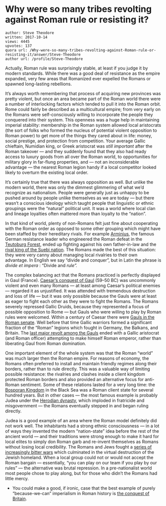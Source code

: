 # Why were so many tribes revolting against Roman rule or resisting it?

	author: Steve Theodore
	written: 2017-10-14
	views: 4445
	upvotes: 137
	quora url: /Why-were-so-many-tribes-revolting-against-Roman-rule-or-resisting-it/answer/Steve-Theodore
	author url: /profile/Steve-Theodore


Actually, Roman rule was surprisingly stable, at least if you judge it by modern standards. While there was a good deal of resistance as the empire expanded, very few areas that Romanized ever expelled the Romans or spawned long-lasting rebellions.

It’s always worth remembering that process of acquiring new provinces was pretty violent, but once an area became part of the Roman world there were a number of interlocking factors which tended to pull it into the Roman orbit. Rome could fairly be described as a multicultural empire; from very early on the Romans were self-consciously willing to incorporate the people they conquered into their system. This openness was a huge help in maintaining imperial stability: membership in the Roman system allowed local aristocrats (the sort of folks who formed the nucleus of potential violent opposition to Roman power) to get more of the things they cared about in life: money, social prestige, and protection from competition. Your average Gallic chieftain, Numidian king, or Greek aristocrat was _still important_  after the Roman takeover — and they suddenly found that they also had ready access to luxury goods from all over the Roman world, to opportunities for military glory in far-flung properties, and — not an inconsiderable advantage — the nearest Roman legion handy if a local competitor looked likely to overturn the existing local order.

It’s certainly true that there was always opposition as well. But unlike the modern world, there was only the dimmest glimmering of what we’d recognize as nationalism. People were generally just as unhappy to be pushed around by people unlike themselves as we are today — but there wasn’t a conscious ideology which taught people that linguistic or ethnic groupings were the “natural” political unit. It was a world where local clan and lineage loyalties often mattered more than loyalty to the “nation”.

In that kind of world, plenty of non-Romans felt just fine about cooperating with the Roman order as opposed to some other grouping which might have been staffed by their hereditary rivals. For example [Arminius](https://en.wikipedia.org/wiki/Arminius), the famous German resistance leader who engineered the Roman defeat in the[ Teutoburg Forest](https://en.wikipedia.org/wiki/Battle_of_the_Teutoburg_Forest), ended up fighting against his own father-in-law and the [rival king of the Suebi nation](https://en.wikipedia.org/wiki/Maroboduus). The Romans made the best of this situation: they were very canny about managing local rivalries to their own advantage. In English we say “divide and conquer”, but in Latin the phrase is _divide et impera_ : “Divide and _rule”._ 

The complex balancing act that the Romans practiced is perfectly displayed in Gaul (France). [Caesar’s conquest of Gaul](https://en.wikipedia.org/wiki/Gallic_Wars) (59–50 BC) was uncommonly violent and even many Romans — at least among Caesar’s political enemies — regarded it as unjustified. It was attended with tremendous destruction and loss of life — but it was only possible because the Gauls were at least as eager to fight each other as they were to fight the Romans. The Romans severely repressed Gallic Druids, because they represented a focus of possible opposition to Rome — but Gauls who were willing to play by Roman rules were welcomed. Within a century of Caesar there were [Gauls in the Roman senate](https://www.quora.com/Why-did-Emperor-Claudius-ban-druidism). Well before that time Gallic warriors formed a significant fraction of the “Roman” legions which fought in Germany, the Balkans, and Britain. The [last major revolt among the Gauls](https://en.wikipedia.org/wiki/Julius_Sabinus) ended with a Gallic aristocrat (and Roman officer) attempting to make himself Roman emperor, rather than liberating Gaul from Roman domination.

One important element of the whole system was that the Roman “world” was much larger then the Roman empire. For reasons of economy, the Romans often preferred to install and maintain friendly regimes along their borders, rather than to rule directly. This was a valuable way of limiting possible resistance: the rivalries and clashes inside a client kingdom protected Roman borders and also provided an alternative focus for anti-Roman sentiment. Some of these relations lasted for a very long time: the [Bosporan Kingdom](https://en.wikipedia.org/wiki/Bosporan_Kingdom) in the Black Sea was a Roman client state for several hundred years. But in other cases — the most famous example is probably Judea under the [Herodian dynasty](https://en.wikipedia.org/wiki/Herodian_dynasty), which imploded in fratricide and misgovernment — the Romans eventually stepped in and began ruling directly.

Judea is a good example of an area where the Roman model definitely did not work well. The inhabitants had a strong ethnic consciousness — in a lot of ways they invented the modern “nation-state” idea before the rest of the ancient world — and their traditions were strong enough to make it hard for local elites to simply don Roman garb and re-invent themselves as Romans without losing local credibility. The Romans and Jews fought a [series of increasingly bitter wars](https://en.wikipedia.org/wiki/Jewish%E2%80%93Roman_wars) which culminated in the virtual destruction of the Jewish homeland. When a local group could not or would not accept the Roman bargain — essentially, “you can play on our team if you play by our rules” — the alternative was brutal repression. In a pre-nationalist world most people chose to play along, but for those who didn’t the Romans had little mercy.



* You could make a good, if ironic, case that the best example of purely “because-we-can” imperialism in Roman history is [the conquest of Britain](https://www.quora.com/Why-did-the-Romans-attempt-to-conquer-Britain/answer/Steve-Theodore).

